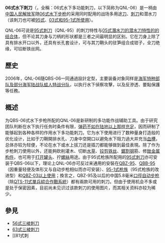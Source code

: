 **06式水下刺刀**（，全稱：06式水下多功能刺刀，以下简称为QNL-06）是一柄由[中国人民解放军](../Page/中国人民解放军.md "wikilink")随[06式水下步枪](../Page/06式水下步枪.md "wikilink")的采用同时配用的战场多用途[刀](https://zh.wikipedia.org/wiki/刀 "wikilink")、[刺刀](../Page/刺刀.md "wikilink")和潜水刀（该刺刀也可被[95式](../Page/95式自動步槍.md "wikilink")、[03式和](../Page/03式自動步槍.md "wikilink")[95-1式所使用](../Page/95-1式自動步槍.md "wikilink")）。

QNL-06可说是[95式刺刀](../Page/95式刺刀.md "wikilink")（QNL-95）的刺刀特性与[05式潛水刀的潜水刀特性的的结合体](https://zh.wikipedia.org/wiki/05式潛水刀 "wikilink")，但不论其刀身与刀柄的形状都是三者之间最明显的区别。它在刀身上除了具有排水开口以外，还具有长孔套设计，可与其刀鞘头的驻笋组合成钳子，全刀绝缘，可铰断铁丝网。

## 歷史

2006年，QNL-06隨QBS-06一同通過設計定型，主要装备对象同样是[海军](../Page/海军.md "wikilink")[特种部队及部分](https://zh.wikipedia.org/wiki/特种部队 "wikilink")[海军陆战队](https://zh.wikipedia.org/wiki/海军陆战队 "wikilink")[蛙人特战分队](https://zh.wikipedia.org/wiki/蛙人 "wikilink")，以执行水下偵察攻擊，以及反滲透、要點保護等任務。

## 概述

为QBS-06式水下步枪所配的QNL-06是新研制的多功能作战辅助工具。由于研究团队判断在水下执行任务时条件有限，[弹药不如在陆地以上那样充足](https://zh.wikipedia.org/wiki/弹药 "wikilink")，因而研制了能够起到各种各样的作用水下多功能刺刀。它为水下使用进行了数种量身打造般的优化设计，比如于刀鞘開排水孔、刀身中空開口以避免水下阻力過大并充当[血槽](../Page/血槽.md "wikilink")，总体亦较为轻便，不论在水下或水上拔刀还是插刀都能够做到最佳表現。除了作为步枪刺刀使用以外，还能夠砍削灌木、切断[水草](../Page/水生植物.md "wikilink")、[铰剪铁丝](../Page/剪刀.md "wikilink")、[鋸割](https://zh.wikipedia.org/wiki/鋸 "wikilink")[钢](../Page/钢.md "wikilink")筋、修[銼金属构件](../Page/銼刀.md "wikilink")，也可用于[打开](https://zh.wikipedia.org/wiki/開罐器 "wikilink")[罐头](https://zh.wikipedia.org/wiki/罐头 "wikilink")、拧[螺絲](../Page/螺絲.md "wikilink")用途。由于95式枪族所配用的[95式刺刀](../Page/95式刺刀.md "wikilink")亦可安装于QBS-06以下，理论上QNL-06亦可反过来通用的安裝在[QBZ-95](../Page/95式自動步槍.md "wikilink")、[QBB-95](../Page/95式班用機槍.md "wikilink")（因重量轻便及体形又与自动步枪相似而亦可安装）、[95-1式枪族](../Page/95-1式自動步槍.md "wikilink")（95式枪族的改进型）和[QBZ-03以上使用](../Page/03式自動步槍.md "wikilink")；換言之，QBZ-95及以后的中国5.8毫米[口徑](https://zh.wikipedia.org/wiki/口徑 "wikilink")[自动步枪](../Page/自动步枪.md "wikilink")（除[QTS-11式單兵綜合作戰系統](https://zh.wikipedia.org/wiki/11式單兵綜合作戰系統 "wikilink")）都有兩款可用的刺刀。但由于使用机会不多或是处于保密因素，目前尚未见识过该款刺刀的使用图片，而其相关资料亦较为稀少。

## 參見

  - [56式三棱刺刀](https://zh.wikipedia.org/wiki/56式三棱刺刀 "wikilink")
  - [63式三棱刺刀](https://zh.wikipedia.org/wiki/63式三棱刺刀 "wikilink")
  - \[\[81式刺